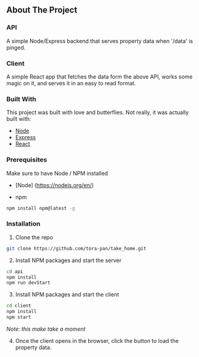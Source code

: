 ## About The Project

### API

A simple Node/Express backend that serves property data when '/data' is pinged.

### Client

A simple React app that fetches the data form the above API, works some magic on it, and serves it in an easy to read format.

### Built With

This project was built with love and butterflies. Not really, it was actually built with:

* [Node](https://nodejs.org/en/)
* [Express](https://express.com/)
* [React](https://reactjs.org/)

### Prerequisites

Make sure to have Node / NPM installed
* [Node] (https://nodejs.org/en/)

* npm

``` sh
npm install npm@latest -g
```

### Installation

1. Clone the repo

``` sh
git clone https://github.com/tora-pan/take_home.git
```

2. Install NPM packages and start the server

``` sh
cd api
npm install
npm run devStart
```

3. Install NPM packages and start the client

``` sh
cd client
npm install
npm start
```

*Note: this make take a moment*

4. Once the client opens in the browser, click the button to load the property data.